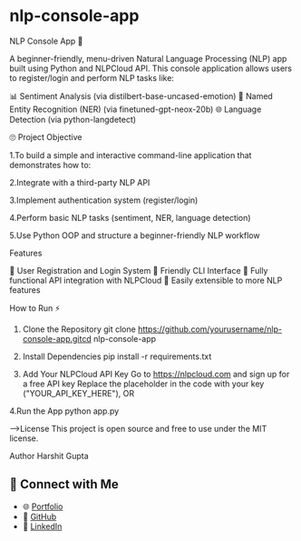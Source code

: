 # nlp-console-app
NLP Console App 🤖

A beginner-friendly, menu-driven Natural Language Processing (NLP) app built using Python and NLPCloud API. This console application allows users to register/login and perform NLP tasks like:

📊 Sentiment Analysis (via distilbert-base-uncased-emotion)
📖 Named Entity Recognition (NER) (via finetuned-gpt-neox-20b)
🌐 Language Detection (via python-langdetect)

🙄 Project Objective

1.To build a simple and interactive command-line application that demonstrates how to:

2.Integrate with a third-party NLP API

3.Implement authentication system (register/login)

4.Perform basic NLP tasks (sentiment, NER, language detection)

5.Use Python OOP and structure a beginner-friendly NLP workflow

Features

🔑 User Registration and Login System
🤖 Friendly CLI Interface
🤝 Fully functional API integration with NLPCloud
🔧 Easily extensible to more NLP features

How to Run ⚡

1. Clone the Repository
   git clone https://github.com/yourusername/nlp-console-app.gitcd nlp-console-app

2. Install Dependencies
   pip install -r requirements.txt

3. Add Your NLPCloud API Key
   Go to https://nlpcloud.com and sign up for a free API key
   Replace the placeholder in the code with your key ("YOUR_API_KEY_HERE"), OR
   
4.Run the App
   python app.py

-->License
This project is open source and free to use under the MIT license.

Author
Harshit Gupta

## 🔗 Connect with Me

- 🌐 [Portfolio](https://harshit-80989.github.io/portfolio/)
- 🧠 [GitHub](https://github.com/Harshit-80989)
- 💼 [LinkedIn](https://www.linkedin.com/in/harshit-80989/)

